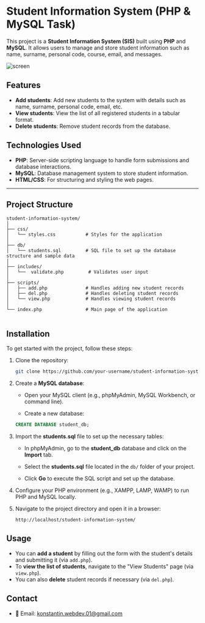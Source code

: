 # Student Information System (PHP & MySQL Task)

This project is a **Student Information System (SIS)** built using **PHP** and **MySQL**. It allows users to manage and store student information such as name, surname, personal code, course, email, and messages. 

![screen](screenshot.pg)

## Features

- **Add students**: Add new students to the system with details such as name, surname, personal code, email, etc.
- **View students**: View the list of all registered students in a tabular format.
- **Delete students**: Remove student records from the database.

## Technologies Used

- **PHP**: Server-side scripting language to handle form submissions and database interactions.
- **MySQL**: Database management system to store student information.
- **HTML/CSS**: For structuring and styling the web pages.

---

## Project Structure

```
student-information-system/
│
├── css/
│   └── styles.css           # Styles for the application
│
├── db/
│   └── students.sql         # SQL file to set up the database structure and sample data
│
├── includes/
│   └──  validate.php         # Validates user input
│
├── scripts/
│   ├── add.php              # Handles adding new student records
│   ├── del.php              # Handles deleting student records
│   └── view.php             # Handles viewing student records
│
└── index.php                # Main page of the application
 
```


## Installation

To get started with the project, follow these steps:


1. Clone the repository:
   ```bash
   git clone https://github.com/your-username/student-information-system.git
   ```


2. Create a **MySQL database**:

    - Open your MySQL client (e.g., phpMyAdmin, MySQL Workbench, or command line).
   
    - Create a new database:  
   ```sql
   CREATE DATABASE student_db;
   ```


4. Import the **students.sql** file to set up the necessary tables:

   - In phpMyAdmin, go to the **student_db** database and click on the **Import** tab.
   
   - Select the **students.sql** file located in the `db/` folder of your project.
   
   - Click **Go** to execute the SQL script and set up the database.

 
5. Configure your PHP environment (e.g., XAMPP, LAMP, WAMP) to run PHP and MySQL locally.


6. Navigate to the project directory and open it in a browser:
   ```
   http://localhost/student-information-system/
   ```
## Usage

- You can **add a student** by filling out the form with the student's details and submitting it (via `add.php`).
- To **view the list of students**, navigate to the "View Students" page (via `view.php`).
- You can also **delete** student records if necessary (via `del.php`).

## Contact

- 📧 Email: [konstantin.webdev.01@gmail.com](mailto:konstantin.webdev.01@gmail.com)
   
